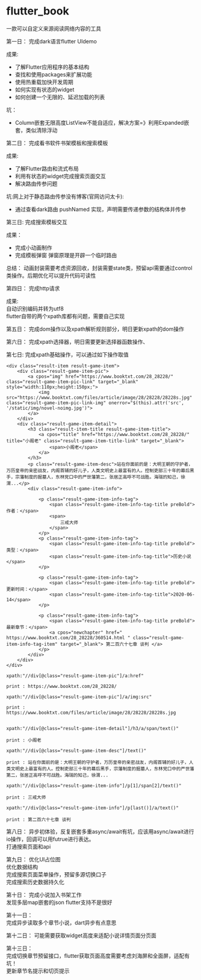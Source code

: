 # flutter_book
一款可以自定义来源阅读网络内容的工具

第一日：
完成dark语言flutter UIdemo

成果:
+ 了解Flutter应用程序的基本结构  
+ 查找和使用packages来扩展功能  
+ 使用热重载加快开发周期  
+ 如何实现有状态的widget  
+ 如何创建一个无限的、延迟加载的列表  

坑：
+ Column嵌套无限高度ListView不能自适应，解决方案=》利用Expanded嵌套，类似清除浮动

第二日：
完成看书软件书架模板和搜索模板

成果:
+ 了解Flutter路由和流式布局
+ 利用有状态的widget完成搜索页面交互
+ 解决路由传参问题

坑:网上对于静态路由传参没有博客(官网访问太卡):
+ 通过查看dark路由 pushNamed 实现，声明需要传递参数的结构体并传参

第三日:
完成搜索模板交互

成果：
+ 完成小动画制作
+ 完成模板弹窗 弹窗原理是开辟一个临时路由

总结：
    动画封装需要考虑资源回收，封装需要state类，预留api需要通过control类操作。后期优化可以提升代码可读性
    
第四日：
完成http请求

成果:  
    自动识别编码并转为utf8  
    flutter自带的两个xpath库都有问题，需要自己实现
    
第五日：
完成dom操作以及xpath解析规则部分，明日更新xpath的dom操作

第六日：
完成xpath选择器，明日需要更新选择器函数操作、

第七日:
完成xpath基础操作，可以通过如下操作取值  
  
```dom:  
<div class="result-item result-game-item">
    <div class="result-game-item-pic">
        <a cpos="img" href="https://www.booktxt.com/28_28228/" class="result-game-item-pic-link" target="_blank" style="width:110px;height:150px;">
            <img src="https://www.booktxt.com/files/article/image/28/28228/28228s.jpg" class="result-game-item-pic-link-img" onerror="$(this).attr('src', '/static/img/novel-noimg.jpg')">
        </a>
    </div>
    <div class="result-game-item-detail">
        <h3 class="result-item-title result-game-item-title">
            <a cpos="title" href="https://www.booktxt.com/28_28228/" title="小阁老" class="result-game-item-title-link" target="_blank">
                <span>小阁老</span>
            </a>
        </h3>
        <p class="result-game-item-desc">站在你面前的是：大明王朝的守护者，万历皇帝的亲密战友，内阁首辅的好儿子，人类文明史上最富有的人。控制吏部三十年的幕后黑手，宗藩制度的掘墓人，东林党口中的严世藩第二，张居正高呼不可战胜。海瑞的知己，徐渭...</p>
        <div class="result-game-item-info">

            <p class="result-game-item-info-tag">
                <span class="result-game-item-info-tag-title preBold">作者：</span>
                <span>
                    三戒大师
                </span>
            </p>
            <p class="result-game-item-info-tag">
                <span class="result-game-item-info-tag-title preBold">类型：</span>
                <span class="result-game-item-info-tag-title">历史小说</span>
            </p>

            <p class="result-game-item-info-tag">
                <span class="result-game-item-info-tag-title preBold">更新时间：</span>
                <span class="result-game-item-info-tag-title">2020-06-14</span>
            </p>

            <p class="result-game-item-info-tag">
                <span class="result-game-item-info-tag-title preBold">最新章节：</span>
                <a cpos="newchapter" href=" https://www.booktxt.com/28_28228/360514.html " class="result-game-item-info-tag-item" target="_blank"> 第二百六十七章 谈判 </a>
            </p>
        </div>
    </div>
</div>
```

```example1:
xpath:"//div[@class="result-game-item-pic"]/a:href"  
  
print : https://www.booktxt.com/28_28228/  

```

```example2:
xpath:"//div[@class="result-game-item-pic"]/a/img:src"  
  
print : https://www.booktxt.com/files/article/image/28/28228/28228s.jpg  
  
```  

```example3:
xpath:"//div[@class="result-game-item-detail"]/h3/a/span/text()"  

print : 小阁老

```

```example4:
xpath:"//div[@class="result-game-item-desc"]/text()"

print : 站在你面前的是：大明王朝的守护者，万历皇帝的亲密战友，内阁首辅的好儿子，人类文明史上最富有的人。控制吏部三十年的幕后黑手，宗藩制度的掘墓人，东林党口中的严世藩第二，张居正高呼不可战胜。海瑞的知己，徐渭...

```

```example5:
xpath:"//div[@class="result-game-item-info"]/p[1]/span[2]/text()"

print : 三戒大师

```

```example6:
xpath:"//div[@class="result-game-item-info"]/p[last()]/a/text()"

print : 第二百六十七章 谈判

```

第八日：
异步初体验，反复嵌套多重async/await有坑，应该用async/await进行io操作，回调可以用futrue进行表达。  
打通搜索页面和api

第九日：
优化UI占位图  
优化数据结构  
完成搜索页面菜单操作，预留多源切换口子  
完成搜索历史数据持久化  

第十日：
完成小说加入书架工作  
发现多层map嵌套的json  flutter支持不是很好  

第十一日：  
完成异步读取多个章节小说，dart异步有点意思

第十二日：
可能需要获取widget高度来适配小说详情页面分页面  

第十三日：  
完成切换章节预留接口，flutter获取页面高度需要考虑刘海屏和全面屏，适配有坑！  
更新章节名提示和切页提示
